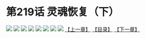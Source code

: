 # 第219话 灵魂恢复（下）
![](https://mhpic.xiaomingtaiji.net/comic/D/斗破苍穹拆分版/219话/1.jpg-zymk.middle.webp)
![](https://mhpic.xiaomingtaiji.net/comic/D/斗破苍穹拆分版/219话/2.jpg-zymk.middle.webp)
![](https://mhpic.xiaomingtaiji.net/comic/D/斗破苍穹拆分版/219话/3.jpg-zymk.middle.webp)
![](https://mhpic.xiaomingtaiji.net/comic/D/斗破苍穹拆分版/219话/4.jpg-zymk.middle.webp)
![](https://mhpic.xiaomingtaiji.net/comic/D/斗破苍穹拆分版/219话/5.jpg-zymk.middle.webp)
![](https://mhpic.xiaomingtaiji.net/comic/D/斗破苍穹拆分版/219话/6.jpg-zymk.middle.webp)
![](https://mhpic.xiaomingtaiji.net/comic/D/斗破苍穹拆分版/219话/7.jpg-zymk.middle.webp)
![](https://mhpic.xiaomingtaiji.net/comic/D/斗破苍穹拆分版/219话/8.jpg-zymk.middle.webp)
[【上一章】](./218.md)
[【目录】](./README.md)
[【下一章】](./220.md)
